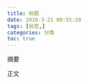 ```yaml
---
title: 标题
date: 2018-3-21 08:55:29
tags: [标签,]
categories: 分类 
toc: true
---
```


摘要

<!-- more -->

正文
